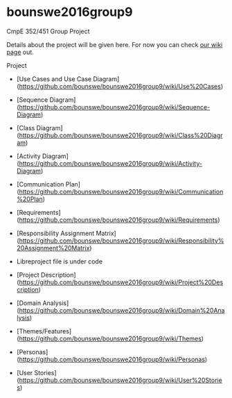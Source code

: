 # bounswe2016group9
CmpE 352/451 Group Project

Details about the project will be given here. For now you can check [our wiki page](https://github.com/bounswe/bounswe2016group9/wiki) out.

Project

+    [Use Cases and Use Case Diagram] (https://github.com/bounswe/bounswe2016group9/wiki/Use%20Cases)
+    [Sequence Diagram] (https://github.com/bounswe/bounswe2016group9/wiki/Sequence-Diagram)
+    [Class Diagram] (https://github.com/bounswe/bounswe2016group9/wiki/Class%20Diagram)
+    [Activity Diagram] (https://github.com/bounswe/bounswe2016group9/wiki/Activity-Diagram)

+    [Communication Plan] (https://github.com/bounswe/bounswe2016group9/wiki/Communication%20Plan)
+    [Requirements] (https://github.com/bounswe/bounswe2016group9/wiki/Requirements)
+    [Responsibility Assignment Matrix] (https://github.com/bounswe/bounswe2016group9/wiki/Responsibility%20Assignment%20Matrix)
+    Libreproject file is under code    

+    [Project Description] (https://github.com/bounswe/bounswe2016group9/wiki/Project%20Description)
+    [Domain Analysis] (https://github.com/bounswe/bounswe2016group9/wiki/Domain%20Analysis)
+    [Themes/Features] (https://github.com/bounswe/bounswe2016group9/wiki/Themes)
+    [Personas] (https://github.com/bounswe/bounswe2016group9/wiki/Personas)
+    [User Stories] (https://github.com/bounswe/bounswe2016group9/wiki/User%20Stories)





